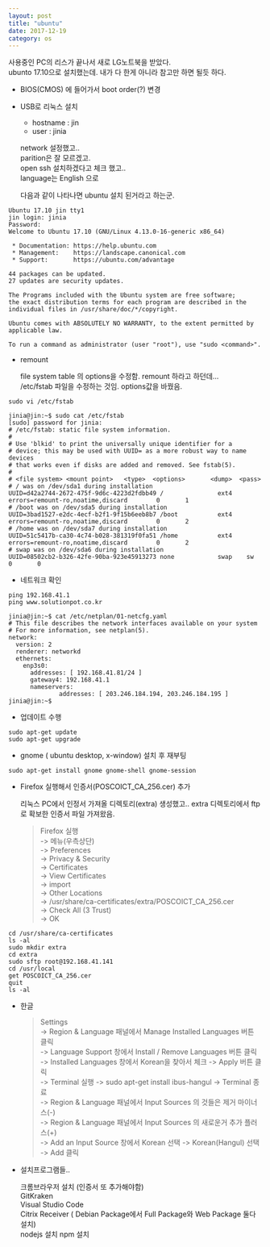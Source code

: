 ```yaml
---
layout: post
title: "ubuntu"
date: 2017-12-19
category: os
---
```


사용중인 PC의 리스가 끝나서 새로 LG노트북을 받았다.  
ubunto 17.10으로 설치했는데. 내가 다 한게 아니라 참고만 하면 될듯 하다. 

* BIOS(CMOS) 에 들어가서  boot order(?) 변경  

* USB로 리눅스 설치  

    - hostname : jin  
    - user : jinia 
    
    network 설정했고..  
    parition은 잘 모르겠고.  
    open ssh 설치하겠다고 체크 했고..   
    language는 English 으로 

    다음과 같이 나타나면 ubuntu 설치 된거라고 하는군.   

```
Ubuntu 17.10 jin tty1
jin login: jinia
Password:
Welcome to Ubuntu 17.10 (GNU/Linux 4.13.0-16-generic x86_64)

 * Documentation: https://help.ubuntu.com
 * Management:    https://landscape.canonical.com
 * Support:       https://ubuntu.com/advantage

44 packages can be updated.
27 updates are security updates.

The Programs included with the Ubuntu system are free software;
the exact distribution terms for each program are described in the 
individual files in /usr/share/doc/*/copyright.

Ubuntu comes with ABSOLUTELY NO WARRANTY, to the extent permitted by 
applicable law.

To run a command as administrator (user "root"), use "sudo <command>".
```   

* remount

    file system table 의 options을 수정함. remount 하라고 하던데...  
    /etc/fstab 파일을 수정하는 것임. options값을 바꿨음.  


```
sudo vi /etc/fstab
```

```
jinia@jin:~$ sudo cat /etc/fstab
[sudo] password for jinia: 
# /etc/fstab: static file system information.
#
# Use 'blkid' to print the universally unique identifier for a
# device; this may be used with UUID= as a more robust way to name devices
# that works even if disks are added and removed. See fstab(5).
#
# <file system> <mount point>   <type>  <options>       <dump>  <pass>
# / was on /dev/sda1 during installation
UUID=d42a2744-2672-475f-9d6c-4223d2fdbb49 /               ext4    errors=remount-ro,noatime,discard        0       1
# /boot was on /dev/sda5 during installation
UUID=3bad1527-e2dc-4ecf-b2f1-9f15b6eeb8b7 /boot           ext4    errors=remount-ro,noatime,discard        0       2
# /home was on /dev/sda7 during installation
UUID=51c5417b-ca30-4c74-b028-381319f0fa51 /home           ext4    errors=remount-ro,noatime,discard        0       2
# swap was on /dev/sda6 during installation
UUID=08502cb2-b326-42fe-90ba-923e45913273 none            swap    sw              0       0
```

* 네트워크 확인

```
ping 192.168.41.1
ping www.solutionpot.co.kr
```

```
jinia@jin:~$ cat /etc/netplan/01-netcfg.yaml 
# This file describes the network interfaces available on your system
# For more information, see netplan(5).
network:
  version: 2
  renderer: networkd
  ethernets:
    enp3s0:
      addresses: [ 192.168.41.81/24 ]
      gateway4: 192.168.41.1
      nameservers:
              addresses: [ 203.246.184.194, 203.246.184.195 ]
jinia@jin:~$ 
```

* 업데이트 수행  

```
sudo apt-get update
sudo apt-get upgrade
```

* gnome ( ubuntu desktop, x-window) 설치 후 재부팅  

```
sudo apt-get install gnome gnome-shell gnome-session
```

* Firefox 실행해서 인증서(POSCOICT_CA_256.cer) 추가  

    리눅스 PC에서 인정서 가져올 디렉토리(extra) 생성했고.. 
    extra 디렉토리에서 ftp로 확보한 인증서 파일 가져왔음. 

    >Firefox 실행  
    -> 메뉴(우측상단)  
    -> Preferences  
    -> Privacy & Security  
    -> Certificates  
    -> View Certificates  
    -> import  
    -> Other Locations  
    -> /usr/share/ca-certificates/extra/POSCOICT_CA_256.cer  
    -> Check All (3 Trust)  
    -> OK

```
cd /usr/share/ca-certificates
ls -al
sudo mkdir extra
cd extra
sudo sftp root@192.168.41.141
cd /usr/local
get POSCOICT_CA_256.cer
quit
ls -al
```



* 한글  

    >Settings  
    -> Region & Language 패널에서 Manage Installed Languages 버튼 클릭  
    -> Language Support 창에서 Install / Remove Languages 버튼 클릭  
    -> Installed Languages 창에서 Korean을 찾아서 체크 -> Apply 버튼 클릭  
    -> Terminal 실행 -> sudo apt-get install ibus-hangul -> Terminal 종료  
    -> Region & Language 패널에서 Input Sources 의 것들은 제거 마이너스(-)   
    -> Region & Language 패널에서 Input Sources 의 새로운거 추가 플러스(+)  
    -> Add an Input Source 창에서 Korean 선택 -> Korean(Hangul) 선택 -> Add 클릭  


*  설치프로그램들..  

    크롬브라우저 설치 (인증서 또 추가해야함)  
    GitKraken  
    Visual Studio Code  
    Citrix Receiver ( Debian Package에서 Full Package와 Web Package 둘다 설치)  
    nodejs 설치 
    npm 설치